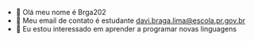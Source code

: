 - 👋 Olá meu nome é Brga202
- 👀 Meu email de contato é estudante davi.braga.lima@escola.pr.gov.br
- 🌱 Eu estou interessado em aprender a programar novas linguagens 
